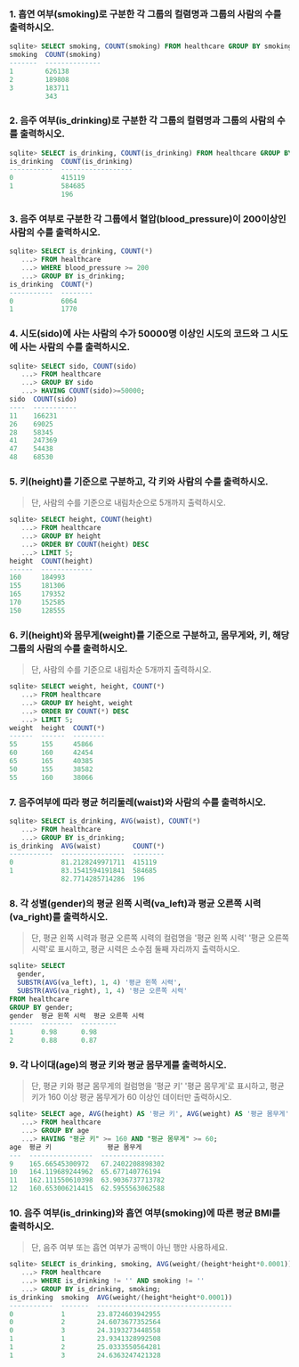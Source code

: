 ###  1. 흡연 여부(smoking)로 구분한 각 그룹의 컬렴명과 그룹의 사람의 수를 출력하시오.

```sql 
sqlite> SELECT smoking, COUNT(smoking) FROM healthcare GROUP BY smoking;
smoking  COUNT(smoking)
-------  --------------
1        626138        
2        189808        
3        183711        
         343 
```

###  2. 음주 여부(is_drinking)로 구분한 각 그룹의 컬렴명과 그룹의 사람의 수를 출력하시오.

```sql 
sqlite> SELECT is_drinking, COUNT(is_drinking) FROM healthcare GROUP BY is_drinking;
is_drinking  COUNT(is_drinking)
-----------  ------------------
0            415119            
1            584685            
             196               
```

### 3. 음주 여부로 구분한 각 그룹에서 혈압(blood_pressure)이 200이상인 사람의 수를 출력하시오.

```sql
sqlite> SELECT is_drinking, COUNT(*)
   ...> FROM healthcare 
   ...> WHERE blood_pressure >= 200
   ...> GROUP BY is_drinking;
is_drinking  COUNT(*)
-----------  --------
0            6064    
1            1770   
```

### 4. 시도(sido)에 사는 사람의 수가 50000명 이상인 시도의 코드와 그 시도에 사는 사람의 수를 출력하시오.

```sql
sqlite> SELECT sido, COUNT(sido) 
   ...> FROM healthcare 
   ...> GROUP BY sido
   ...> HAVING COUNT(sido)>=50000;
sido  COUNT(sido)
----  -----------
11    166231     
26    69025      
28    58345      
41    247369     
47    54438      
48    68530 
```

### 5. 키(height)를 기준으로 구분하고, 각 키와 사람의 수를 출력하시오.

> 단, 사람의 수를 기준으로 내림차순으로 5개까지 출력하시오.

```sql
sqlite> SELECT height, COUNT(height) 
   ...> FROM healthcare 
   ...> GROUP BY height
   ...> ORDER BY COUNT(height) DESC
   ...> LIMIT 5;
height  COUNT(height)
------  -------------
160     184993       
155     181306       
165     179352       
170     152585       
150     128555 
```

### 6. 키(height)와 몸무게(weight)를 기준으로 구분하고, 몸무게와, 키, 해당 그룹의 사람의 수를 출력하시오. 

> 단, 사람의 수를 기준으로 내림차순 5개까지 출력하시오.

```sql
sqlite> SELECT weight, height, COUNT(*)
   ...> FROM healthcare 
   ...> GROUP BY height, weight
   ...> ORDER BY COUNT(*) DESC
   ...> LIMIT 5;
weight  height  COUNT(*)
------  ------  --------
55      155     45866   
60      160     42454   
65      165     40385   
50      155     38582   
55      160     38066   
```

### 7. 음주여부에 따라 평균 허리둘레(waist)와 사람의 수를 출력하시오.

```sql 
sqlite> SELECT is_drinking, AVG(waist), COUNT(*)
   ...> FROM healthcare 
   ...> GROUP BY is_drinking;
is_drinking  AVG(waist)        COUNT(*)
-----------  ----------------  --------
0            81.2128249971711  415119  
1            83.1541594191841  584685  
             82.7714285714286  196  
```

### 8. 각 성별(gender)의 평균 왼쪽 시력(va_left)과 평균 오른쪽 시력(va_right)를 출력하시오.

> 단, 평균 왼쪽 시력과 평균 오른쪽 시력의 컬럼명을 '평균 왼쪽 시력' '평균 오른쪽 시력'로 표시하고, 평균 시력은 소수점 둘째 자리까지 출력하시오.

```sql
sqlite> SELECT 
  gender, 
  SUBSTR(AVG(va_left), 1, 4) '평균 왼쪽 시력', 
  SUBSTR(AVG(va_right), 1, 4) '평균 오른쪽 시력'
FROM healthcare
GROUP BY gender;
gender  평균 왼쪽 시력  평균 오른쪽 시력
------  --------  ---------
1       0.98      0.98     
2       0.88      0.87     
```

### 9. 각 나이대(age)의 평균 키와 평균 몸무게를 출력하시오.

> 단, 평균 키와 평균 몸무게의 컬럼명을 '평균 키' '평균 몸무게'로 표시하고, 평균키가 160 이상 평균 몸무게가 60 이상인 데이터만 출력하시오.

```sql
sqlite> SELECT age, AVG(height) AS '평균 키', AVG(weight) AS '평균 몸무게'
   ...> FROM healthcare 
   ...> GROUP BY age
   ...> HAVING "평균 키" >= 160 AND "평균 몸무게" >= 60;
age  평균 키              평균 몸무게          
---  ----------------  ----------------
9    165.66545300972   67.2402208898302
10   164.119689244962  65.677140776194 
11   162.111550610398  63.9036737713782
12   160.653006214415  62.5955563062588
```

### 10. 음주 여부(is_drinking)와 흡연 여부(smoking)에 따른 평균 BMI를 출력하시오.

> 단, 음주 여부 또는 흡연 여부가 공백이 아닌 행만 사용하세요.

```sql
sqlite> SELECT is_drinking, smoking, AVG(weight/(height*height*0.0001))
   ...> FROM healthcare 
   ...> WHERE is_drinking != '' AND smoking != ''
   ...> GROUP BY is_drinking, smoking;
is_drinking  smoking  AVG(weight/(height*height*0.0001))
-----------  -------  ----------------------------------
0            1        23.8724603942955                  
0            2        24.6073677352564                  
0            3        24.3193273448558                  
1            1        23.9341328992508                  
1            2        25.0333550564281                  
1            3        24.6363247421328   
```